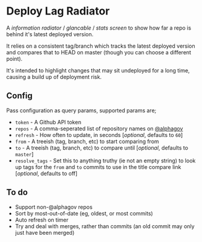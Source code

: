 # Deploy Lag Radiator

A _information radiator_ / _glancable_ / _stats screen_ to show how far a repo is behind it's latest deployed version.

It relies on a consistent tag/branch which tracks the latest deployed version and compares that to HEAD on master (though you can choose a different point).

It's intended to highlight changes that may sit undeployed for a long time, causing a build up of deployment risk.

## Config

Pass configuration as query params, supported params are;

* `token` - A Github API token
* `repos` - A comma-seperated list of repository names on [@alphagov](https://github.com/alphagov)
* `refresh` - How often to update, in seconds [_optional_, defaults to `60`]
* `from` - A treeish (tag, branch, etc) to start comparing from
* `to` - A treeish (tag, branch, etc) to compare until [_optional_, defaults to `master`]
* `resolve_tags` - Set this to anything truthy (ie not an empty string) to look up tags for the `from` and `to` commits to use in the title compare link [_optional_, defaults to off]

## To do

* Support non-@alphagov repos
* Sort by most-out-of-date (eg, oldest, or most commits)
* Auto refresh on timer
* Try and deal with merges, rather than commits (an old commit may only just have been merged)
